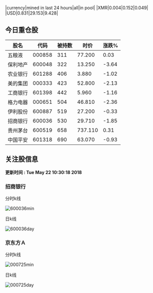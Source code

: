 |currency|mined in last 24 hours|all|in pool|
|XMR|0.004|0.152|0.049|
|USD|0.831|29.153|9.428|

## 今日重仓股 

|股名|代码|被持数|时价|涨跌%|
|---|---|---|---|---|
|五粮液|000858|311|77.200|0.03|
|保利地产|600048|322|13.250|-3.64|
|农业银行|601288|406|3.880|-1.02|
|美的集团|000333|423|52.800|-2.13|
|工商银行|601398|442|5.960|-1.16|
|格力电器|000651|504|46.810|-2.36|
|伊利股份|600887|519|27.200|-0.33|
|招商银行|600036|530|29.710|-1.85|
|贵州茅台|600519|658|737.110|0.31|
|中国平安|601318|690|63.070|-0.93|

## 关注股信息
**更新时间 : Tue May 22 10:30:18 2018**
### 招商银行 
分时k线

![600036min](http://image.sinajs.cn/newchart/min/n/sh600036.gif)

日k线

![600036day](http://image.sinajs.cn/newchart/daily/n/sh600036.gif)

### 京东方Ａ 
分时k线

![000725min](http://image.sinajs.cn/newchart/min/n/sz000725.gif)

日k线

![000725day](http://image.sinajs.cn/newchart/daily/n/sz000725.gif)
